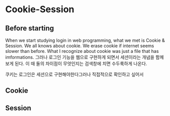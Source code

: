 # Cookie-Session

## Before starting
When we start studying login in web programming, what we met is Cookie & Session. We all knows about cookie. We erase cookie if internet seems slower than before. What I recognize about cookie was just a file that has imformations. 그러나 로그인 기능을 웹으로 구현하게 되면서 세션이라는 개념을 함께 보게 된다. 이 때 둘의 차이점이 무엇인지는 검색창에 치면 수두룩하게 나온다. 

쿠키는 로그인은 세션으로 구현해야한다그러나 직접적으로 확인하고 싶어서   

## Cookie

## Session